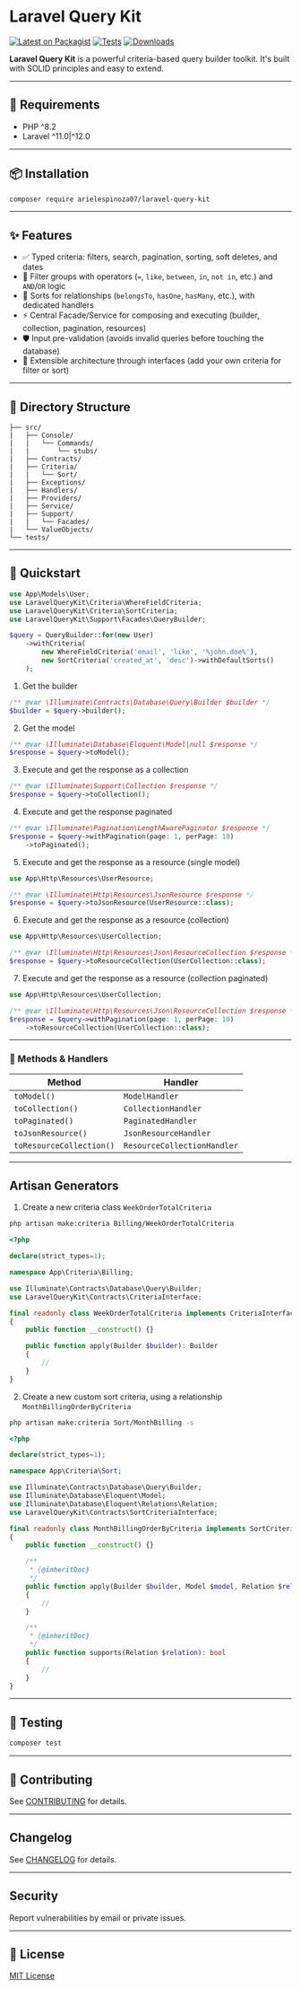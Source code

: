 # Laravel Query Kit

[![Latest on Packagist](https://img.shields.io/packagist/v/arielespinoza07/laravel-query-kit.svg?style=flat-square)](https://packagist.org/packages/arielespinoza07/laravel-query-kit)
[![Tests](https://img.shields.io/github/actions/workflow/status/arielespinoza07/laravel-query-kit/run-tests.yml?label=tests)](https://github.com/arielespinoza07/laravel-query-kit/actions)
[![Downloads](https://img.shields.io/packagist/dt/arielespinoza07/laravel-query-kit.svg?style=flat-square)](https://packagist.org/packages/arielespinoza07/laravel-query-kit)


**Laravel Query Kit** is a powerful criteria-based query builder toolkit. It's built with SOLID principles and easy to extend.

---

## 🧱 Requirements

- PHP ^8.2
- Laravel ^11.0|^12.0

---

## 📦 Installation

```bash
composer require arielespinoza07/laravel-query-kit
```

---

## ✨ Features

- ✅ Typed criteria: filters, search, pagination, sorting, soft deletes, and dates
- 🎯 Filter groups with operators (`=`, `like`, `between`, `in`, `not in`, etc.) and `AND`/`OR` logic
- 🔀 Sorts for relationships (`belongsTo`, `hasOne`, `hasMany`, etc.), with dedicated handlers
- ⚡ Central Facade/Service for composing and executing (builder, collection, pagination, resources)
- 🛡️ Input pre-validation (avoids invalid queries before touching the database)
- 🧩 Extensible architecture through interfaces (add your own criteria for filter or sort)

---

## 📁 Directory Structure

```
├── src/
|   ├── Console/
|   |   └── Commands/
|   |       └── stubs/
|   ├── Contracts/
|   ├── Criteria/
|   |   └── Sort/
|   ├── Exceptions/
|   ├── Handlers/
|   ├── Providers/
|   ├── Service/
|   ├── Support/
|   |   └── Facades/
|   └── ValueObjects/
└── tests/
```

---

## 🚀 Quickstart

```php
use App\Models\User;
use LaravelQueryKit\Criteria\WhereFieldCriteria;
use LaravelQueryKit\Criteria\SortCriteria;
use LaravelQueryKit\Support\Facades\QueryBuilder;

$query = QueryBuilder::for(new User)
    ->withCriteria(
        new WhereFieldCriteria('email', 'like', '%john.doe%'),
        new SortCriteria('created_at', 'desc')->withDefaultSorts()
    );
```

1. Get the builder

```php
/** @var \Illuminate\Contracts\Database\Query\Builder $builder */
$builder = $query->builder();
```

2. Get the model

```php
/** @var \Illuminate\Database\Eloquent\Model|null $response */
$response = $query->toModel();
```

3. Execute and get the response as a collection

```php
/** @var \Illuminate\Support\Collection $response */
$response = $query->toCollection();
```

4. Execute and get the response paginated

```php
/** @var \Illuminate\Pagination\LengthAwarePaginator $response */
$response = $query->withPagination(page: 1, perPage: 10)
    ->toPaginated();
```

5. Execute and get the response as a resource (single model)

```php
use App\Http\Resources\UserResource;

/** @var \Illuminate\Http\Resources\JsonResource $response */
$response = $query->toJsonResource(UserResource::class);
```

6. Execute and get the response as a resource (collection)

```php
use App\Http\Resources\UserCollection;

/** @var \Illuminate\Http\Resources\Json\ResourceCollection $response */
$response = $query->toResourceCollection(UserCollection::class);
```

7. Execute and get the response as a resource (collection paginated)

```php
use App\Http\Resources\UserCollection;

/** @var \Illuminate\Http\Resources\Json\ResourceCollection $response */
$response = $query->withPagination(page: 1, perPage: 10)
    ->toResourceCollection(UserCollection::class);
```

---

### 🔎 Methods & Handlers

| Method                   | Handler                     |
|--------------------------|-----------------------------|
| `toModel()`              | `ModelHandler`              |
| `toCollection()`         | `CollectionHandler`         |
| `toPaginated()`          | `PaginatedHandler`          |
| `toJsonResource()`       | `JsonResourceHandler`       |
| `toResourceCollection()` | `ResourceCollectionHandler` |

---

## Artisan Generators

1. Create a new criteria class `WeekOrderTotalCriteria`

```bash
php artisan make:criteria Billing/WeekOrderTotalCriteria
```

```php
<?php

declare(strict_types=1);

namespace App\Criteria\Billing;

use Illuminate\Contracts\Database\Query\Builder;
use LaravelQueryKit\Contracts\CriteriaInterface;

final readonly class WeekOrderTotalCriteria implements CriteriaInterface
{
    public function __construct() {}

    public function apply(Builder $builder): Builder
    {
        //
    }
}
```

2. Create a new custom sort criteria, using a relationship `MonthBillingOrderByCriteria`

```bash
php artisan make:criteria Sort/MonthBilling -s
```

```php
<?php

declare(strict_types=1);

namespace App\Criteria\Sort;

use Illuminate\Contracts\Database\Query\Builder;
use Illuminate\Database\Eloquent\Model;
use Illuminate\Database\Eloquent\Relations\Relation;
use LaravelQueryKit\Contracts\SortCriteriaInterface;

final readonly class MonthBillingOrderByCriteria implements SortCriteriaInterface
{
    public function __construct() {}

    /**
     * {@inheritDoc}
     */
    public function apply(Builder $builder, Model $model, Relation $relation, string $column, string $direction): Builder
    {
        //
    }

    /**
     * {@inheritDoc}
     */
    public function supports(Relation $relation): bool
    {
        //
    }
}
```
---

## 🧪 Testing

```bash
composer test
```

---

## 🤝 Contributing

See [CONTRIBUTING](CONTRIBUTING.md) for details.

---

## Changelog

See [CHANGELOG](CHANGELOG.md) for details.

---

## Security

Report vulnerabilities by email or private issues.

---

## 📜 License

[MIT License](LICENSE)